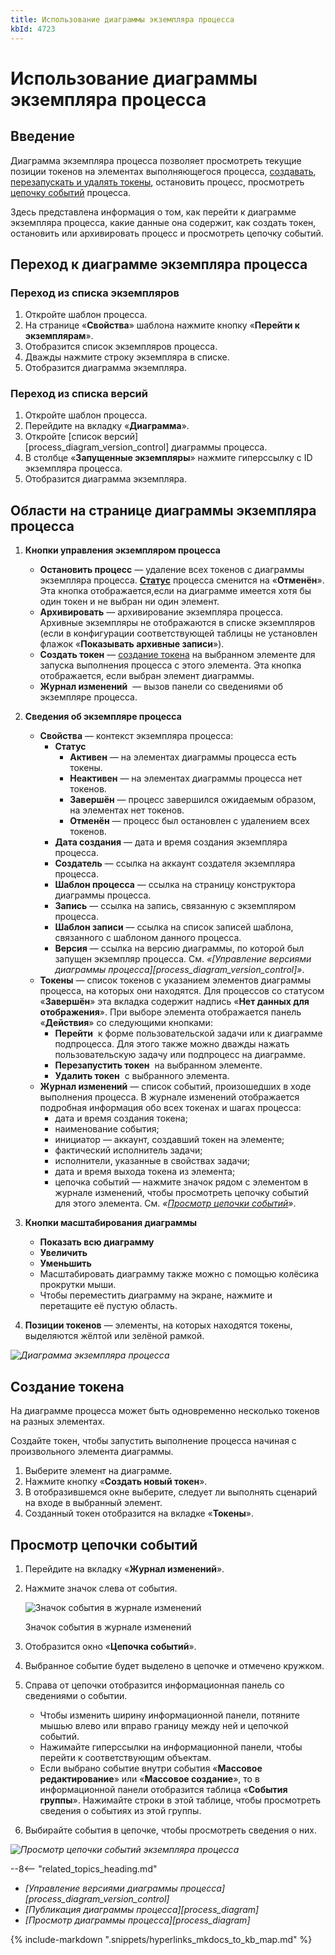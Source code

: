 ```yaml
---
title: Использование диаграммы экземпляра процесса
kbId: 4723
---
```


# Использование диаграммы экземпляра процесса

## Введение

Диаграмма экземпляра процесса позволяет просмотреть текущие позиции токенов на элементах выполняющегося процесса, [создавать](#token_create), [перезапускать и удалять токены](#tokens-tab), остановить процесс, просмотреть [цепочку событий](#events_chain_view) процесса.

Здесь представлена информация о том, как перейти к диаграмме экземпляра процесса, какие данные она содержит, как создать токен, остановить или архивировать процесс и просмотреть цепочку событий.

## Переход к диаграмме экземпляра процесса

### Переход из списка экземпляров

1. Откройте шаблон процесса.
2. На странице «**Свойства**» шаблона нажмите кнопку «**Перейти к экземплярам**».
3. Отобразится список экземпляров процесса.
4. Дважды нажмите строку экземпляра в списке.
5. Отобразится диаграмма экземпляра.

### Переход из списка версий

1. Откройте шаблон процесса.
2. Перейдите на вкладку «**Диаграмма**».
3. Откройте [список версий][process_diagram_version_control] диаграммы процесса.
4. В столбце «**Запущенные экземпляры**» нажмите гиперссылку с ID экземпляра процесса.
5. Отобразится диаграмма экземпляра.

## Области на странице диаграммы экземпляра процесса

1. **Кнопки управления экземпляром процесса**

   - **Остановить процесс** — удаление всех токенов с диаграммы экземпляра процесса. **[Статус](#process_status)** процесса сменится на «**Отменён**». Эта кнопка отображается,если на диаграмме имеется хотя бы один токен и не выбран ни один элемент.
   - **Архивировать** — архивирование экземпляра процесса. Архивные экземпляры не отображаются в списке экземпляров (если в конфигурации соответствующей таблицы не установлен флажок «**Показывать архивные записи**»).
   - **Создать токен** — [создание токена](#token_create) на выбранном элементе для запуска выполнения процесса с этого элемента. Эта кнопка отображается, если выбран элемент диаграммы.
   - **Журнал изменений** *‌* — вызов панели со сведениями об экземпляре процесса.
2. **Сведения об экземпляре процесса**

   - **Свойства** — контекст экземпляра процесса:
     - **Статус**
       - **Активен** — на элементах диаграммы процесса есть токены.
       - **Неактивен** — на элементах диаграммы процесса нет токенов.
       - **Завершён** — процесс завершился ожидаемым образом, на элементах нет токенов.
       - **Отменён** — процесс был остановлен с удалением всех токенов.
     - **Дата создания** — дата и время создания экземпляра процесса.
     - **Создатель** — ссылка на аккаунт создателя экземпляра процесса.
     - **Шаблон процесса** — ссылка на страницу конструктора диаграммы процесса.
     - **Запись** — ссылка на запись, связанную с экземпляром процесса.
     - **Шаблон записи** — ссылка на список записей шаблона, связанного с шаблоном данного процесса.
     - **Версия** — ссылка на версию диаграммы, по которой был запущен экземпляр процесса. См. *«[Управление версиями диаграммы процесса][process_diagram_version_control]»*.
   - **Токены** — список токенов с указанием элементов диаграммы процесса, на которых они находятся. Для процессов со статусом «**Завершён**» эта вкладка содержит надпись «**Нет данных для отображения**». При выборе элемента отображается панель «**Действия**» со следующими кнопками:
     - **Перейти** *‌* к форме пользовательской задачи или к диаграмме подпроцесса. Для этого также можно дважды нажать пользовательскую задачу или подпроцесс на диаграмме.
     - **Перезапустить токен** *‌* на выбранном элементе.
     - **Удалить токен** *‌* с выбранного элемента.
   - **Журнал изменений** — список событий, произошедших в ходе выполнения процесса. В журнале изменений отображается подробная информация обо всех токенах и шагах процесса:
     - дата и время создания токена;
     - наименование события;
     - инициатор — аккаунт, создавший токен на элементе;
     - фактический исполнитель задачи;
     - исполнители, указанные в свойствах задачи;
     - дата и время выхода токена из элемента;
     - цепочка событий — нажмите значок рядом с элементом в журнале изменений, чтобы просмотреть цепочку событий для этого элемента. См. *«[Просмотр цепочки событий](#events_chain_view)»*.
3. **Кнопки масштабирования диаграммы**

   - **Показать всю диаграмму** *‌*
   - **Увеличить** *‌*
   - **Уменьшить** *‌*
   - Масштабировать диаграмму также можно с помощью колёсика прокрутки мыши.
   - Чтобы переместить диаграмму на экране, нажмите и перетащите её пустую область.
4. **Позиции токенов** — элементы, на которых находятся токены, выделяются жёлтой или зелёной рамкой.

_![Диаграмма экземпляра процесса](/platform/v5.0/business_apps/diagrams/process_diagram/img/process_diagram_view_instance.png)_

## Создание токена

На диаграмме процесса может быть одновременно несколько токенов на разных элементах.

Создайте токен, чтобы запустить выполнение процесса начиная с произвольного элемента диаграммы.

1. Выберите элемент на диаграмме.
2. Нажмите кнопку «**Создать новый токен**».
3. В отобразившемся окне выберите, следует ли выполнять сценарий на входе в выбранный элемент.
4. Созданный токен отобразится на вкладке «**Токены**».

## Просмотр цепочки событий

1. Перейдите на вкладку «**Журнал изменений**».
2. Нажмите значок слева от события.

   ![Значок события в журнале изменений](/platform/v5.0/business_apps/diagrams/process_diagram/img/process_diagram_view_instance_event_icon.png)

   Значок события в журнале изменений
3. Отобразится окно «**Цепочка событий**».
4. Выбранное событие будет выделено в цепочке и отмечено кружком.
5. Справа от цепочки отобразится информационная панель со сведениями о событии.

   - Чтобы изменить ширину информационной панели, потяните мышью влево или вправо границу между ней и цепочкой событий.
   - Нажимайте гиперссылки на информационной панели, чтобы перейти к соответствующим объектам.
   - Если выбрано событие внутри события «**Массовое редактирование**» или «**Массовое создание**», то в информационной панели отобразится таблица «**События группы**». Нажимайте строки в этой таблице, чтобы просмотреть сведения о событиях из этой группы.
6. Выбирайте события в цепочке, чтобы просмотреть сведения о них.

_![Просмотр цепочки событий экземпляра процесса](/platform/v5.0/business_apps/diagrams/process_diagram/img/process_diagram_view_events_chain.png)_

--8<-- "related_topics_heading.md"

- *[Управление версиями диаграммы процесса][process_diagram_version_control]*
- *[Публикация диаграммы процесса][process_diagram]*
- *[Просмотр диаграммы процесса][process_diagram]*

{% include-markdown ".snippets/hyperlinks_mkdocs_to_kb_map.md" %}
